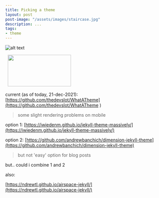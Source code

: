 ```yaml
---
title: Picking a theme
layout: post
post-image: "/assets/images/staircase.jpg"
description: ...
tags:
- theme
---
```


![alt text](https://simon.keat.es/assets/images/staircase.jpg)

<span class="image left">
    <img src="https://simon.keat.es/assets/images/staircase.jpg" alt="">
</span>

<img src="https://simon.keat.es/assets/images/staircase.jpg" alt="">

<img src="https://simon.keat.es/assets/images/staircase.jpg" width="200" height="100">


current (as of today, 21-dec-2021): [https://github.com/thedevslot/WhatATheme](https://github.com/thedevslot/WhatATheme )
> some slight rendering problems on mobile

option 1: [https://iwiedenm.github.io/jekyll-theme-massively/](https://iwiedenm.github.io/jekyll-theme-massively/)

option 2: [https://github.com/andrewbanchich/dimension-jekyll-theme](https://github.com/andrewbanchich/dimension-jekyll-theme)
> but not 'easy' option for blog posts

but.. could i combine 1 and 2

also:

[https://ndrewtl.github.io/airspace-jekyll/](https://ndrewtl.github.io/airspace-jekyll/) 

